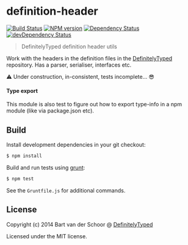 # definition-header

[![Build Status](https://secure.travis-ci.org/DefinitelyTyped/definition-header.png?branch=master)](http://travis-ci.org/DefinitelyTyped/definition-header) [![NPM version](https://badge.fury.io/js/definition-header.png)](http://badge.fury.io/js/definition-header) [![Dependency Status](https://david-dm.org/DefinitelyTyped/definition-header.png)](https://david-dm.org/DefinitelyTyped/definition-header) [![devDependency Status](https://david-dm.org/DefinitelyTyped/definition-header/dev-status.png)](https://david-dm.org/DefinitelyTyped/definition-header#info=devDependencies)

> DefinitelyTyped definition header utils

Work with the headers in the definition files in the [DefinitelyTyped](https://github.com/borisyankov/DefinitelyTyped) repository. Has a parser, serialiser, interfaces etc. 

:warning: Under construction, in-consistent, tests incomplete... :sunglasses:

#### Type export

This module is also test to figure out how to export type-info in a npm module (like via package.json etc).

## Build

Install development dependencies in your git checkout:

````bash
$ npm install
````

Build and run tests using [grunt](http://gruntjs.com):

````bash
$ npm test
````

See the `Gruntfile.js` for additional commands.

## License

Copyright (c) 2014 Bart van der Schoor @ [DefinitelyTyped](https://github.com/DefinitelyTyped)

Licensed under the MIT license.
